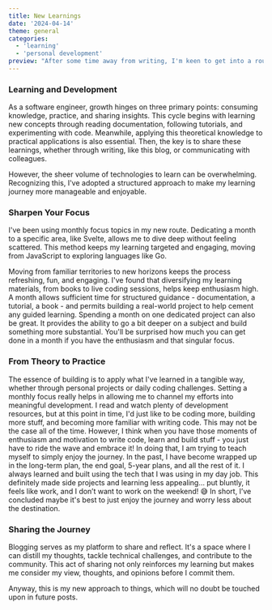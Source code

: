 ```yaml
---
title: New Learnings
date: '2024-04-14'
theme: general
categories:
  - 'learning'
  - 'personal development'
preview: "After some time away from writing, I'm keen to get into a routine of sharing and building more frequently. My posts, including this one, outline my newly adopted learning process, aiming to both consolidate my understanding and potentially aid others."
---
```


### Learning and Development

As a software engineer, growth hinges on three primary points: consuming knowledge, practice, and sharing insights. This cycle begins with learning new concepts through reading documentation, following tutorials, and experimenting with code. Meanwhile, applying this theoretical knowledge to practical applications is also essential. Then, the key is to share these learnings, whether through writing, like this blog, or communicating with colleagues.

However, the sheer volume of technologies to learn can be overwhelming. Recognizing this, I've adopted a structured approach to make my learning journey more manageable and enjoyable.

### Sharpen Your Focus

I've been using monthly focus topics in my new route. Dedicating a month to a specific area, like Svelte, allows me to dive deep without feeling scattered. This method keeps my learning targeted and engaging, moving from JavaScript to exploring languages like Go.

Moving from familiar territories to new horizons keeps the process refreshing, fun, and engaging. I've found that diversifying my learning materials, from books to live coding sessions, helps keep enthusiasm high. A month allows sufficient time for structured guidance - documentation, a tutorial, a book - and permits building a real-world project to help cement any guided learning. Spending a month on one dedicated project can also be great. It provides the ability to go a bit deeper on a subject and build something more substantial. You'll be surprised how much you can get done in a month if you have the enthusiasm and that singular focus.

### From Theory to Practice

The essence of building is to apply what I've learned in a tangible way, whether through personal projects or daily coding challenges. Setting a monthly focus really helps in allowing me to channel my efforts into meaningful development. I read and watch plenty of development resources, but at this point in time, I'd just like to be coding more, building more stuff, and becoming more familiar with writing code. This may not be the case all of the time. However, I think when you have those moments of enthusiasm and motivation to write code, learn and build stuff - you just have to ride the wave and embrace it! In doing that, I am trying to teach myself to simply enjoy the journey. In the past, I have become wrapped up in the long-term plan, the end goal, 5-year plans, and all the rest of it. I always learned and built using the tech that I was using in my day job. This definitely made side projects and learning less appealing… put bluntly, it feels like work, and I don’t want to work on the weekend! 😅 In short, I’ve concluded maybe it's best to just enjoy the journey and worry less about the destination.

### Sharing the Journey

Blogging serves as my platform to share and reflect. It's a space where I can distill my thoughts, tackle technical challenges, and contribute to the community. This act of sharing not only reinforces my learning but makes me consider my view, thoughts, and opinions before I commit them.

Anyway, this is my new approach to things, which will no doubt be touched upon in future posts.
